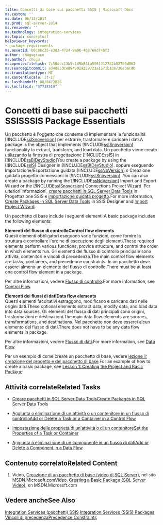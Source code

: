 ```yaml
---
title: Concetti di base sui pacchetti SSIS | Microsoft Docs
ms.custom: ''
ms.date: 06/13/2017
ms.prod: sql-server-2014
ms.reviewer: ''
ms.technology: integration-services
ms.topic: conceptual
helpviewer_keywords:
- package requirements
ms.assetid: b0c86c35-e3d3-4724-9a96-4087e9d74bf3
author: chugugrace
ms.author: chugu
ms.openlocfilehash: 7c58ddc13b5c149b84fa550f312782b02786d062
ms.sourcegitcommit: ad4d92dce894592a259721a1571b1d8736abacdb
ms.translationtype: MT
ms.contentlocale: it-IT
ms.lasthandoff: 08/04/2020
ms.locfileid: "87718510"
---
```

# <a name="ssis-package-essentials"></a><span data-ttu-id="46ee4-102">Concetti di base sui pacchetti SSIS</span><span class="sxs-lookup"><span data-stu-id="46ee4-102">SSIS Package Essentials</span></span>
  <span data-ttu-id="46ee4-103">Un pacchetto è l'oggetto che consente di implementare la funzionalità [!INCLUDE[ssISnoversion](../includes/ssisnoversion-md.md)] per estrarre, trasformare e caricare i dati.</span><span class="sxs-lookup"><span data-stu-id="46ee4-103">A package is the object that implements [!INCLUDE[ssISnoversion](../includes/ssisnoversion-md.md)] functionality to extract, transform, and load data.</span></span> <span data-ttu-id="46ee4-104">Un pacchetto viene creato utilizzando la finestra di progettazione [!INCLUDE[ssIS](../includes/ssis-md.md)] in [!INCLUDE[ssBIDevStudio](../includes/ssbidevstudio-md.md)]</span><span class="sxs-lookup"><span data-stu-id="46ee4-104">You create a package by using the [!INCLUDE[ssIS](../includes/ssis-md.md)] Designer in [!INCLUDE[ssBIDevStudio](../includes/ssbidevstudio-md.md)].</span></span> <span data-ttu-id="46ee4-105">oppure eseguendo Importazione/Esportazione guidata [!INCLUDE[ssNoVersion](../includes/ssnoversion-md.md)] o Creazione guidata progetto connessioni in [!INCLUDE[ssISnoversion](../includes/ssisnoversion-md.md)] .</span><span class="sxs-lookup"><span data-stu-id="46ee4-105">You can also create a package by running the [!INCLUDE[ssNoVersion](../includes/ssnoversion-md.md)] Import and Export Wizard or the [!INCLUDE[ssISnoversion](../includes/ssisnoversion-md.md)] Connections Project Wizard.</span></span> <span data-ttu-id="46ee4-106">Per ulteriori informazioni, [creare pacchetti in SQL Server Data Tools](create-packages-in-sql-server-data-tools.md) in Progettazione SSIS e [importazione guidata progetto](../../2014/integration-services/import-project-wizard.md).</span><span class="sxs-lookup"><span data-stu-id="46ee4-106">For more information, [Create Packages in SQL Server Data Tools](create-packages-in-sql-server-data-tools.md) in SSIS Designer and [Import Project Wizard](../../2014/integration-services/import-project-wizard.md).</span></span>  
  
 <span data-ttu-id="46ee4-107">Un pacchetto di base include i seguenti elementi:</span><span class="sxs-lookup"><span data-stu-id="46ee4-107">A basic package includes the following elements:</span></span>  
  
 <span data-ttu-id="46ee4-108">**Elementi del flusso di controllo**</span><span class="sxs-lookup"><span data-stu-id="46ee4-108">**Control flow elements**</span></span>  
 <span data-ttu-id="46ee4-109">Questi elementi obbligatori eseguono varie funzioni, come fornire la struttura e controllare l'ordine di esecuzione degli elementi.</span><span class="sxs-lookup"><span data-stu-id="46ee4-109">These required elements perform various functions, provide structure, and control the order in which elements run.</span></span> <span data-ttu-id="46ee4-110">Gli elementi del flusso di controllo principale sono attività, contenitori e vincoli di precedenza.</span><span class="sxs-lookup"><span data-stu-id="46ee4-110">The main control flow elements are tasks, containers, and precedence constraints.</span></span> <span data-ttu-id="46ee4-111">In un pacchetto deve esserci almeno un elemento del flusso di controllo.</span><span class="sxs-lookup"><span data-stu-id="46ee4-111">There must be at least one control flow element in a package.</span></span>  
  
 <span data-ttu-id="46ee4-112">Per altre informazioni, vedere [Flusso di controllo](control-flow/control-flow.md).</span><span class="sxs-lookup"><span data-stu-id="46ee4-112">For more information, see [Control Flow](control-flow/control-flow.md).</span></span>  
  
 <span data-ttu-id="46ee4-113">**Elementi dei flussi di dati**</span><span class="sxs-lookup"><span data-stu-id="46ee4-113">**Data flow elements**</span></span>  
 <span data-ttu-id="46ee4-114">Questi elementi facoltativi estraggono, modificano e caricano dati nelle origini dati.</span><span class="sxs-lookup"><span data-stu-id="46ee4-114">These optional elements extract data, modify data, and load data into data sources.</span></span> <span data-ttu-id="46ee4-115">Gli elementi del flusso di dati principali sono origini, trasformazioni e destinazioni.</span><span class="sxs-lookup"><span data-stu-id="46ee4-115">The main data flow elements are sources, transformations, and destinations.</span></span> <span data-ttu-id="46ee4-116">Nel pacchetto non deve esserci alcun elemento del flusso di dati.</span><span class="sxs-lookup"><span data-stu-id="46ee4-116">There does not have to be any data flow elements in package.</span></span>  
  
 <span data-ttu-id="46ee4-117">Per altre informazioni, vedere [Flusso di dati](data-flow/data-flow.md).</span><span class="sxs-lookup"><span data-stu-id="46ee4-117">For more information, see [Data Flow](data-flow/data-flow.md).</span></span>  
  
 <span data-ttu-id="46ee4-118">Per un esempio di come creare un pacchetto di base, vedere [lezione 1: creazione del progetto e del pacchetto di base](lesson-1-create-a-project-and-basic-package-with-ssis.md).</span><span class="sxs-lookup"><span data-stu-id="46ee4-118">For an example of how to create a basic package, see [Lesson 1: Creating the Project and Basic Package](lesson-1-create-a-project-and-basic-package-with-ssis.md).</span></span>  
  
## <a name="related-tasks"></a><span data-ttu-id="46ee4-119">Attività correlate</span><span class="sxs-lookup"><span data-stu-id="46ee4-119">Related Tasks</span></span>  
  
-   [<span data-ttu-id="46ee4-120">Creare pacchetti in SQL Server Data Tools</span><span class="sxs-lookup"><span data-stu-id="46ee4-120">Create Packages in SQL Server Data Tools</span></span>](create-packages-in-sql-server-data-tools.md)  
  
-   [<span data-ttu-id="46ee4-121">Aggiunta o eliminazione di un'attività o un contenitore in un flusso di controllo</span><span class="sxs-lookup"><span data-stu-id="46ee4-121">Add or Delete a Task or a Container in a Control Flow</span></span>](control-flow/add-or-delete-a-task-or-a-container-in-a-control-flow.md)  
  
-   [<span data-ttu-id="46ee4-122">Impostazione delle proprietà di un'attività o di un contenitore</span><span class="sxs-lookup"><span data-stu-id="46ee4-122">Set the Properties of a Task or Container</span></span>](../../2014/integration-services/set-the-properties-of-a-task-or-container.md)  
  
-   [<span data-ttu-id="46ee4-123">Aggiunta o eliminazione di un componente in un flusso di dati</span><span class="sxs-lookup"><span data-stu-id="46ee4-123">Add or Delete a Component in a Data Flow</span></span>](data-flow/add-or-delete-a-component-in-a-data-flow.md)  
  
## <a name="related-content"></a><span data-ttu-id="46ee4-124">Contenuto correlato</span><span class="sxs-lookup"><span data-stu-id="46ee4-124">Related Content</span></span>  
  
1.  <span data-ttu-id="46ee4-125">Video, [Creazione di un pacchetto di base (video di SQL Server)](https://go.microsoft.com/fwlink/?LinkId=131023), nel sito MSDN.Microsoft.com</span><span class="sxs-lookup"><span data-stu-id="46ee4-125">Video, [Creating a Basic Package (SQL Server Video)](https://go.microsoft.com/fwlink/?LinkId=131023), on MSDN.Microsoft.com</span></span>  
  
## <a name="see-also"></a><span data-ttu-id="46ee4-126">Vedere anche</span><span class="sxs-lookup"><span data-stu-id="46ee4-126">See Also</span></span>  
 <span data-ttu-id="46ee4-127">[Integration Services &#40;pacchetti&#41; SSIS](../../2014/integration-services/integration-services-ssis-packages.md) </span><span class="sxs-lookup"><span data-stu-id="46ee4-127">[Integration Services &#40;SSIS&#41; Packages](../../2014/integration-services/integration-services-ssis-packages.md) </span></span>  
 [<span data-ttu-id="46ee4-128">Vincoli di precedenza</span><span class="sxs-lookup"><span data-stu-id="46ee4-128">Precedence Constraints</span></span>](control-flow/precedence-constraints.md)  
  
  
